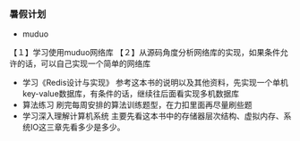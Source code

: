 ### 暑假计划

-  muduo

【１】学习使用muduo网络库
【２】从源码角度分析网络库的实现，如果条件允许的话，可以自己实现一个简单的网络库 
-  学习《Redis设计与实现》
参考这本书的说明以及其他资料，先实现一个单机key-value数据库，有条件的话，继续往后面看实现多机数据库
-  算法练习
刷完每周安排的算法训练题型，在力扣里面再尽量刷些题
-  学习深入理解计算机系统
主要先看这本书中的存储器层次结构、虚拟内存、系统IO这三章先看多少是多少。

